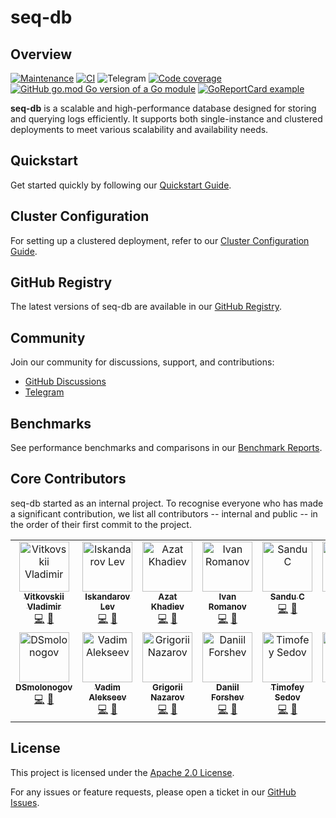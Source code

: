 # seq-db

## Overview
[![Maintenance](https://img.shields.io/badge/Maintained%3F-yes-green.svg)](https://GitHub.com/ozontech/seq-db/graphs/commit-activity)
[![CI](https://github.com/ozontech/seq-db/actions/workflows/ci.yml/badge.svg)](https://github.com/ozontech/seq-db/actions/workflows/go.yml)
![Telegram](https://telegram-badge.vercel.app/api/telegram-badge?channelId=@file_d_community)
[![Code coverage](https://codecov.io/github/ozontech/seq-db/coverage.svg?branch=main)](https://codecov.io/github/ozontech/seq-db?branch=main)
[![GitHub go.mod Go version of a Go module](https://img.shields.io/github/go-mod/go-version/ozontech/seq-db)](https://github.com/ozontech/seq-db)
[![GoReportCard example](https://goreportcard.com/badge/github.com/ozontech/seq-db)](https://goreportcard.com/report/github.com/ozontech/seq-db)

**seq-db** is a scalable and high-performance database designed for storing and querying logs efficiently.
It supports both single-instance and clustered deployments to meet various scalability and availability needs.

## Quickstart

Get started quickly by following our [Quickstart Guide](https://ozontech.github.io/seq-db-docs/).


[//]: # ()
[//]: # (## Architecture)

[//]: # ()
[//]: # (Learn more about the internal architecture and design decisions in)

[//]: # (our [Architecture Documentation]&#40;http://todo/architecture&#41;.)

[//]: # ()

## Cluster Configuration

For setting up a clustered deployment, refer to
our [Cluster Configuration Guide](https://ozontech.github.io/seq-db-docs/#cluster-mode).

## GitHub Registry

The latest versions of seq-db are available in
our [GitHub Registry](https://github.com/ozontech/seq-db/pkgs/container/seq-db).

## Community

Join our community for discussions, support, and contributions:

- [GitHub Discussions](https://github.com/ozontech/seq-db/discussions)
- [Telegram](https://t.me/file_d_community)

## Benchmarks

See performance benchmarks and comparisons in
our [Benchmark Reports](https://ozontech.github.io/seq-db-docs/seq-db/benchmarks/).

## Core Contributors 
seq-db started as an internal project. To recognise everyone who has made
a significant contribution, we list all contributors -- internal and public -- in the order of their first commit to the project. 

<!-- ALL-CONTRIBUTORS-LIST:START - Do not remove or modify this section -->
<!-- prettier-ignore-start -->
<!-- markdownlint-disable -->
<table>
  <tbody>
    <tr>
      <td align="center" valign="top" width="14.28%"><a href="https://github.com/vitkovskii"><img src="https://avatars.githubusercontent.com/u/2269880?v=4?s=80" width="80px;" alt="Vitkovskii Vladimir"/><br /><sub><b>Vitkovskii Vladimir</b></sub></a><br /><a href="https://github.com/ozontech/seq-db/commits?author=vitkovskii" title="Code">💻</a> <a href="https://github.com/ozontech/seq-db/commits?author=vitkovskii" title="Documentation">📖</a></td>
      <td align="center" valign="top" width="14.28%"><a href="https://github.com/leviska"><img src="https://avatars.githubusercontent.com/u/14099557?v=4?s=80" width="80px;" alt="Iskandarov Lev"/><br /><sub><b>Iskandarov Lev</b></sub></a><br /><a href="https://github.com/ozontech/seq-db/commits?author=leviska" title="Code">💻</a> <a href="https://github.com/ozontech/seq-db/commits?author=leviska" title="Documentation">📖</a></td>
      <td align="center" valign="top" width="14.28%"><a href="https://github.com/anuriq"><img src="https://avatars.githubusercontent.com/u/1053116?v=4?s=80" width="80px;" alt="Azat Khadiev"/><br /><sub><b>Azat Khadiev</b></sub></a><br /><a href="https://github.com/ozontech/seq-db/commits?author=anuriq" title="Code">💻</a> <a href="https://github.com/ozontech/seq-db/commits?author=anuriq" title="Documentation">📖</a></td>
      <td align="center" valign="top" width="14.28%"><a href="https://github.com/vano144"><img src="https://avatars.githubusercontent.com/u/10050741?v=4?s=80" width="80px;" alt="Ivan Romanov"/><br /><sub><b>Ivan Romanov</b></sub></a><br /><a href="https://github.com/ozontech/seq-db/commits?author=vano144" title="Code">💻</a> <a href="https://github.com/ozontech/seq-db/commits?author=vano144" title="Documentation">📖</a></td>
      <td align="center" valign="top" width="14.28%"><a href="https://github.com/ssnd"><img src="https://avatars.githubusercontent.com/u/10348482?v=4?s=80" width="80px;" alt="Sandu C"/><br /><sub><b>Sandu C</b></sub></a><br /><a href="https://github.com/ozontech/seq-db/commits?author=ssnd" title="Code">💻</a> <a href="https://github.com/ozontech/seq-db/commits?author=ssnd" title="Documentation">📖</a></td>
      <td align="center" valign="top" width="14.28%"><a href="https://github.com/eguguchkin"><img src="https://avatars.githubusercontent.com/u/107068454?v=4?s=80" width="80px;" alt="Che"/><br /><sub><b>Che</b></sub></a><br /><a href="https://github.com/ozontech/seq-db/commits?author=eguguchkin" title="Code">💻</a> <a href="https://github.com/ozontech/seq-db/commits?author=eguguchkin" title="Documentation">📖</a></td>
      <td align="center" valign="top" width="14.28%"><a href="https://github.com/HeadHunter483"><img src="https://avatars.githubusercontent.com/u/31502412?v=4?s=80" width="80px;" alt="Oleg Don"/><br /><sub><b>Oleg Don</b></sub></a><br /><a href="https://github.com/ozontech/seq-db/commits?author=HeadHunter483" title="Code">💻</a> <a href="https://github.com/ozontech/seq-db/commits?author=HeadHunter483" title="Documentation">📖</a></td>
    </tr>
    <tr>
      <td align="center" valign="top" width="14.28%"><a href="https://github.com/DSmolonogov"><img src="https://avatars.githubusercontent.com/u/110113570?v=4?s=80" width="80px;" alt="DSmolonogov"/><br /><sub><b>DSmolonogov</b></sub></a><br /><a href="https://github.com/ozontech/seq-db/commits?author=DSmolonogov" title="Code">💻</a> <a href="https://github.com/ozontech/seq-db/commits?author=DSmolonogov" title="Documentation">📖</a></td>
      <td align="center" valign="top" width="14.28%"><a href="https://github.com/vadimalekseev"><img src="https://avatars.githubusercontent.com/u/45711528?v=4?s=80" width="80px;" alt="Vadim Alekseev"/><br /><sub><b>Vadim Alekseev</b></sub></a><br /><a href="https://github.com/ozontech/seq-db/commits?author=vadimalekseev" title="Code">💻</a> <a href="https://github.com/ozontech/seq-db/commits?author=vadimalekseev" title="Documentation">📖</a></td>
      <td align="center" valign="top" width="14.28%"><a href="https://github.com/izokina"><img src="https://avatars.githubusercontent.com/u/5451959?v=4?s=80" width="80px;" alt="Grigorii Nazarov"/><br /><sub><b>Grigorii Nazarov</b></sub></a><br /><a href="https://github.com/ozontech/seq-db/commits?author=izokina" title="Code">💻</a> <a href="https://github.com/ozontech/seq-db/commits?author=izokina" title="Documentation">📖</a></td>
      <td align="center" valign="top" width="14.28%"><a href="https://github.com/forshev"><img src="https://avatars.githubusercontent.com/u/19464491?v=4?s=80" width="80px;" alt="Daniil Forshev"/><br /><sub><b>Daniil Forshev</b></sub></a><br /><a href="https://github.com/ozontech/seq-db/commits?author=forshev" title="Code">💻</a> <a href="https://github.com/ozontech/seq-db/commits?author=forshev" title="Documentation">📖</a></td>
      <td align="center" valign="top" width="14.28%"><a href="https://github.com/moflotas"><img src="https://avatars.githubusercontent.com/u/42837378?v=4?s=80" width="80px;" alt="Timofey Sedov"/><br /><sub><b>Timofey Sedov</b></sub></a><br /><a href="https://github.com/ozontech/seq-db/commits?author=moflotas" title="Code">💻</a> <a href="https://github.com/ozontech/seq-db/commits?author=moflotas" title="Documentation">📖</a></td>
      <td align="center" valign="top" width="14.28%"><a href="https://github.com/dkharms"><img src="https://avatars.githubusercontent.com/u/29202384?v=4?s=80" width="80px;" alt="Daniil"/><br /><sub><b>Daniil</b></sub></a><br /><a href="https://github.com/ozontech/seq-db/commits?author=dkharms" title="Code">💻</a> <a href="https://github.com/ozontech/seq-db/commits?author=dkharms" title="Documentation">📖</a></td>
    </tr>
  </tbody>
</table>

<!-- markdownlint-restore -->
<!-- prettier-ignore-end -->

<!-- ALL-CONTRIBUTORS-LIST:END -->


## License

This project is licensed under the [Apache 2.0 License](https://github.com/ozontech/seq-db/blob/main/LICENSE).

For any issues or feature requests, please open a ticket in
our [GitHub Issues](https://github.com/ozontech/seq-db/issues).
